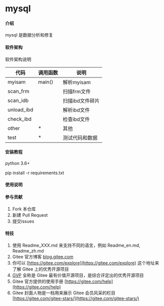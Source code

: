 # mysql

#### 介绍
mysql 是数据分析和修复

#### 软件架构
软件架构说明

代码 | 调用函数 | 说明
---|---|---
myisam | main() | 解析myisam
scan_frm |   | 扫描frm文件
scan_idb |  | 扫描ibd文件碎片
unload_ibd |  | 解析ibd文件
check_ibd |  | 检查ibd文件
other | * | 其他
test | * | 测试代码和数据


#### 安装教程

python 3.6+

pip install -r requirements.txt

#### 使用说明


#### 参与贡献

1.  Fork 本仓库
2.  新建 Pull Request
3.  提交issues


#### 特技

1.  使用 Readme\_XXX.md 来支持不同的语言，例如 Readme\_en.md, Readme\_zh.md
2.  Gitee 官方博客 [blog.gitee.com](https://blog.gitee.com)
3.  你可以 [https://gitee.com/explore](https://gitee.com/explore) 这个地址来了解 Gitee 上的优秀开源项目
4.  [GVP](https://gitee.com/gvp) 全称是 Gitee 最有价值开源项目，是综合评定出的优秀开源项目
5.  Gitee 官方提供的使用手册 [https://gitee.com/help](https://gitee.com/help)
6.  Gitee 封面人物是一档用来展示 Gitee 会员风采的栏目 [https://gitee.com/gitee-stars/](https://gitee.com/gitee-stars/)
